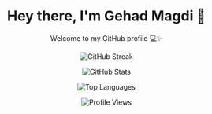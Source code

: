 <h1 align="center">Hey there, I'm Gehad Magdi 👋</h1>
<p align="center">Welcome to my GitHub profile 💻✨</p>

<p align="center">
  <img src="https://github-readme-streak-stats.herokuapp.com/?user=Gehad-Magdi9&theme=dark" alt="GitHub Streak" />
</p>

<p align="center">
  <img src="https://github-readme-stats.vercel.app/api?username=Gehad-Magdi9&show_icons=true&theme=dark" alt="GitHub Stats" />
</p>

<p align="center">
  <img src="https://github-readme-stats.vercel.app/api/top-langs/?username=Gehad-Magdi9&layout=compact&theme=dark" alt="Top Languages" />
</p>

<p align="center">
  <img src="https://komarev.com/ghpvc/?username=Gehad-Magdi9&label=Profile%20views&color=blueviolet&style=flat" alt="Profile Views" />
</p>
